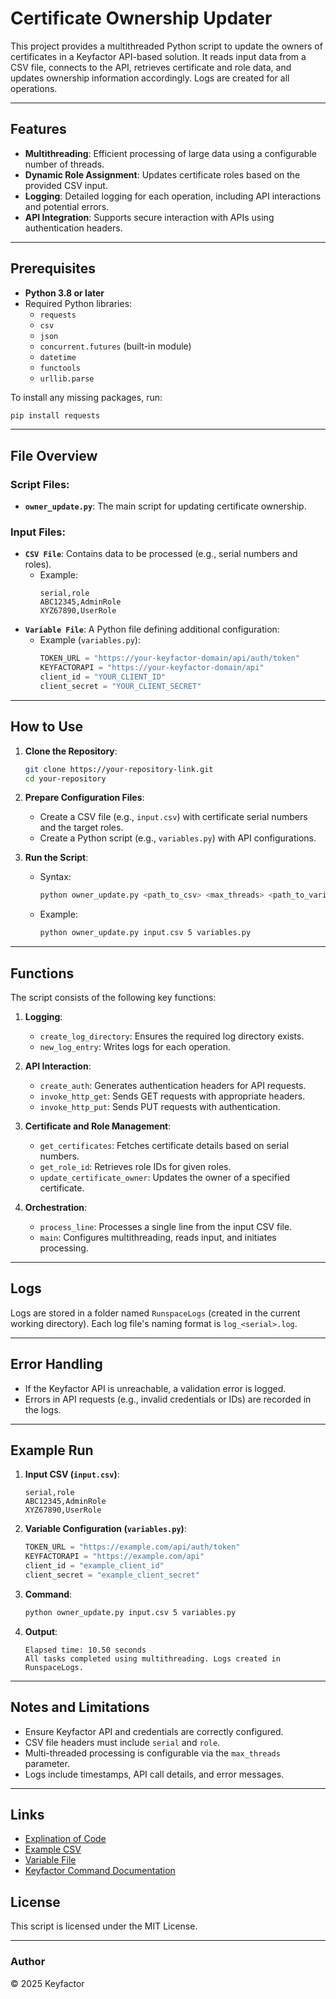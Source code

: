 # Certificate Ownership Updater

This project provides a multithreaded Python script to update the owners of certificates in a Keyfactor API-based solution. It reads input data from a CSV file, connects to the API, retrieves certificate and role data, and updates ownership information accordingly. Logs are created for all operations.

---

## Features

- **Multithreading**: Efficient processing of large data using a configurable number of threads.
- **Dynamic Role Assignment**: Updates certificate roles based on the provided CSV input.
- **Logging**: Detailed logging for each operation, including API interactions and potential errors.
- **API Integration**: Supports secure interaction with APIs using authentication headers.

---

## Prerequisites

- **Python 3.8 or later**
- Required Python libraries:
  - `requests`
  - `csv`
  - `json`
  - `concurrent.futures` (built-in module)
  - `datetime`
  - `functools`
  - `urllib.parse`
  
To install any missing packages, run:

```bash
pip install requests
```

---

## File Overview

### Script Files:
- **`owner_update.py`**: The main script for updating certificate ownership.
  
### Input Files:
- **`CSV File`**: Contains data to be processed (e.g., serial numbers and roles).
  - Example:
    ```csv
    serial,role
    ABC12345,AdminRole
    XYZ67890,UserRole
    ```
- **`Variable File`**: A Python file defining additional configuration:
  - Example (`variables.py`):
    ```python
    TOKEN_URL = "https://your-keyfactor-domain/api/auth/token"
    KEYFACTORAPI = "https://your-keyfactor-domain/api"
    client_id = "YOUR_CLIENT_ID"
    client_secret = "YOUR_CLIENT_SECRET"
    ```

---

## How to Use

1. **Clone the Repository**:
    ```bash
    git clone https://your-repository-link.git
    cd your-repository
    ```

2. **Prepare Configuration Files**:
   - Create a CSV file (e.g., `input.csv`) with certificate serial numbers and the target roles.
   - Create a Python script (e.g., `variables.py`) with API configurations.

3. **Run the Script**:
   - Syntax:
     ```bash
     python owner_update.py <path_to_csv> <max_threads> <path_to_variable_file>
     ```
   - Example:
     ```bash
     python owner_update.py input.csv 5 variables.py
     ```

---

## Functions

The script consists of the following key functions:

1. **Logging**:
   - `create_log_directory`: Ensures the required log directory exists.
   - `new_log_entry`: Writes logs for each operation.

2. **API Interaction**:
   - `create_auth`: Generates authentication headers for API requests.
   - `invoke_http_get`: Sends GET requests with appropriate headers.
   - `invoke_http_put`: Sends PUT requests with authentication.

3. **Certificate and Role Management**:
   - `get_certificates`: Fetches certificate details based on serial numbers.
   - `get_role_id`: Retrieves role IDs for given roles.
   - `update_certificate_owner`: Updates the owner of a specified certificate.

4. **Orchestration**:
   - `process_line`: Processes a single line from the input CSV file.
   - `main`: Configures multithreading, reads input, and initiates processing.

---

## Logs

Logs are stored in a folder named `RunspaceLogs` (created in the current working directory). Each log file's naming format is `log_<serial>.log`.

---

## Error Handling

- If the Keyfactor API is unreachable, a validation error is logged.
- Errors in API requests (e.g., invalid credentials or IDs) are recorded in the logs.

---

## Example Run

1. **Input CSV (`input.csv`)**:
   ```csv
   serial,role
   ABC12345,AdminRole
   XYZ67890,UserRole
   ```

2. **Variable Configuration (`variables.py`)**:
   ```python
   TOKEN_URL = "https://example.com/api/auth/token"
   KEYFACTORAPI = "https://example.com/api"
   client_id = "example_client_id"
   client_secret = "example_client_secret"
   ```

3. **Command**:
   ```bash
   python owner_update.py input.csv 5 variables.py
   ```

4. **Output**:
   ```
   Elapsed time: 10.50 seconds
   All tasks completed using multithreading. Logs created in RunspaceLogs.
   ```

---

## Notes and Limitations

- Ensure Keyfactor API and credentials are correctly configured.
- CSV file headers must include `serial` and `role`.
- Multi-threaded processing is configurable via the `max_threads` parameter.
- Logs include timestamps, API call details, and error messages.

---

## Links
- [Explination of Code](https://github.com/Keyfactor/adoption-and-enablement-examples/blob/OwnerUpdate/Owner_Update/Code.md)
- [Example CSV](https://github.com/Keyfactor/adoption-and-enablement-examples/blob/OwnerUpdate/Owner_Update/Sample.CSV)
- [Variable File](https://github.com/Keyfactor/adoption-and-enablement-examples/blob/OwnerUpdate/Owner_Update/Variables.ps1)
- [Keyfactor Command Documentation](https://software.keyfactor.com)
## License
This script is licensed under the MIT License.

---

### Author
© 2025 Keyfactor